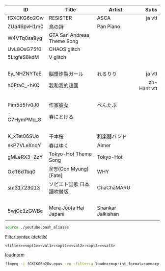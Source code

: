 <!--
https://wiki.archlinux.org/index.php/Youtube-dl
https://www.stefaanlippens.net/audio_conversion_execution_speed_comparison_of_SoX_FFmpeg_MPlayer/
http://linux-audio.4202.n7.nabble.com/Resampling-SOX-vs-FFmpeg-td108394.html
http://normalize.nongnu.org/
https://gist.github.com/lightrush/4fc5b36e01db8fae534b0ea6c16e347f
https://askubuntu.com/questions/246242/how-to-normalize-sound-in-mp3-files
https://superuser.com/questions/23156/linux-audio-tools-is-there-a-way-to-normalize-the-volume-of-ogg-files
https://github.com/slhck/ffmpeg-normalize
https://github.com/kepstin/opusgain
https://stackoverflow.com/questions/25569180/ffmpeg-convert-without-loss-quality
https://wiki.hydrogenaud.io/index.php?title=ReplayGain
http://wiki.hydrogenaud.io/index.php?title=ReplayGain_specification

[SVG](https://www.opensymbols.org/symbols/noun-project/music-789d0de6?id=35928dan)

![SVG](https://d18vdu4p71yql0.cloudfront.net/libraries/noun-project/Music-24b69f41d0.svg)

-->

|ID|Title|Artist|Subs|
|-|-|-|-:|
|fGXCKG6o2Ow|RESISTER|ASCA|ja vtt|
|ZUa46pvH1m0|鳥の詩|Pan Piano||
|W4VTq0sa9yg|GTA San Andreas Theme Song|||
|UvL8OsG75f0|CHAOS glitch|||
|5LtgfeS8kdM|V glitch|||
|&nbsp;||||
|Ey_NHZNYTeE|脳漿炸裂ガール|れるりり|ja vtt|
|h0FtaC_-hKQ|我和我的趙國||zh-Hant vtt|
|&nbsp;||||
|Pim5d5fv0J0|作家彼女|ぺんたぶ||
|-C7HymPMq_8|春にとける|||
|&nbsp;||||
|K_xTet06SUo|千本桜|和楽器バンド||
|ekP7VLeXnqY|春はゆく|Aimer||
|gMLeRX3-ZzY|Tokyo-Hot Theme Song|Tokyo-Hot||
|Oxff6dTtiq0|운명(Oon Myung)[Fate]|WHY||
|[sm31723013](https://www.nicovideo.jp/watch/sm31723013)|ソビエト国歌 日本語吹替版|ChaChaMARU||
|&nbsp;||||
|5wjGc1zGWBc|Mera Joota Hai Japani|Shankar Jaikishan||
|||||

<!--
|||||
-->

```bash
source ./youtube.bash_aliases
```

[Filter syntax](https://trac.ffmpeg.org/wiki/FilteringGuide#Filtersyntax) ([details](http://ffmpeg.org/ffmpeg-filters.html#Filtergraph-syntax-1))

```
<filter>=<opt1>=<val1>:<opt2>=<val2>:<opt3>=<val3>
```

[loudnorm](https://ffmpeg.org/ffmpeg-filters.html#loudnorm)

```bash
ffmpeg -i fGXCKG6o2Ow.opus -vn -filter:a loudnorm=print_format=summary tmp.opus
```
